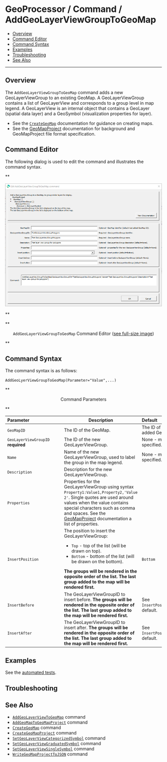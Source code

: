 # GeoProcessor / Command / AddGeoLayerViewGroupToGeoMap #

*   [Overview](#overview)
*   [Command Editor](#command-editor)
*   [Command Syntax](#command-syntax)
*   [Examples](#examples)
*   [Troubleshooting](#troubleshooting)
*   [See Also](#see-also)

-------------------------

## Overview ##

The `AddGeoLayerViewGroupToGeoMap` command adds a new GeoLayerViewGroup to an existing GeoMap.
A GeoLayerViewGroup contains a list of GeoLayerView and corresponds to a group level in map legend.
A GeoLayerView is an internal object that contains a GeoLayer (spatial data layer) and a GeoSymbol (visualization properties for layer).

*   See the [`CreateGeoMap`](../CreateGeoMap/CreateGeoMap.md) documentation for guidance on creating maps.
*   See the [GeoMapProject](../../appendix-geomapproject/geomapproject.md) documentation for background and GeoMapProject file format specification.

## Command Editor ##

The following dialog is used to edit the command and illustrates the command syntax.

**<p style="text-align: center;">
![AddGeoLayerViewGroupToGeoMap](AddGeoLayerViewGroupToGeoMap.png)
</p>**

**<p style="text-align: center;">
`AddGeoLayerViewGroupToGeoMap` Command Editor (<a href="../AddGeoLayerViewGroupToGeoMap.png">see full-size image</a>)
</p>**

## Command Syntax ##

The command syntax is as follows:

```text
AddGeoLyerViewGroupToGeoMap(Parameter="Value",...)
```
**<p style="text-align: center;">
Command Parameters
</p>**

| **Parameter**&nbsp;&nbsp;&nbsp;&nbsp;&nbsp;&nbsp;&nbsp;&nbsp;&nbsp;&nbsp;&nbsp;&nbsp;&nbsp;&nbsp;&nbsp;&nbsp;&nbsp;&nbsp;&nbsp;&nbsp;&nbsp;&nbsp;&nbsp;&nbsp;&nbsp;&nbsp; | **Description** | **Default**&nbsp;&nbsp;&nbsp;&nbsp;&nbsp;&nbsp;&nbsp;&nbsp;&nbsp;&nbsp;&nbsp;&nbsp;&nbsp;&nbsp;&nbsp;&nbsp;&nbsp;&nbsp; |
| --------------|-----------------|----------------- |
| `GeoMapID` | The ID of the GeoMap. | The ID of the last added GeoMap. |
| `GeoLayerViewGroupID` <br> **required** | The ID of the new GeoLayerViewGroup. | None - must be specified. |
| `Name` | Name of the new GeoLayerViewGroup, used to label the group in the map legend. | None - must be specified. |
| `Description` | Description for the new GeoLayerViewGroup. | |
| `Properties` | Properties for the GeoLayerViewGroup using syntax `Property1:Value1,Property2,'Value 2'`.  Single quotes are used around values when the value contains special characters such as comma and spaces.  See the [GeoMapProject](../../appendix-geomapproject/geomapproject.md) documentation a list of properties. |  |
| `InsertPosition` | The position to insert the GeoLayerViewGroup:<ul><li>`Top` - top of the list (will be drawn on top).</li><li>`Bottom` - bottom of the list (will be drawn on the bottom).</li></ul> **The groups will be rendered in the opposite order of the list. The last group added to the map will be rendered first.** | `Bottom` | 
| `InsertBefore` | The GeoLayerViewGroupID to insert before. **The groups will be rendered in the opposite order of the list. The last group added to the map will be rendered first.** | See `InsertPosition` default. |
| `InsertAfter` | The GeoLayerViewGroupID to insert after. **The groups will be rendered in the opposite order of the list. The last group added to the map will be rendered first.** | See `InsertPosition` default. |

## Examples ##

See the [automated tests](https://github.com/OpenWaterFoundation/owf-app-geoprocessor-python-test/tree/main/test/commands/AddGeoLayerViewGroupToGeoMap).

## Troubleshooting ##

## See Also ##

*   [`AddGeoLayerViewToGeoMap`](../AddGeoLayerViewToGeoMap/AddGeoLayerViewToGeoMap.md) command
*   [`AddGeoMapToGeoMapProject`](../AddGeoMapToGeoMapProject/AddGeoMapToGeoMapProject.md) command
*   [`CreateGeoMap`](../CreateGeoMap/CreateGeoMap.md) command
*   [`CreateGeoMapProject`](../CreateGeoMapProject/CreateGeoMapProject.md) command
*   [`SetGeoLayerViewCategorizedSymbol`](../SetGeoLayerViewCategorizedSymbol/SetGeoLayerViewCategorizedSymbol.md) command
*   [`SetGeoLayerViewGraduatedSymbol`](../SetGeoLayerViewGraduatedSymbol/SetGeoLayerViewGraduatedSymbol.md) command
*   [`SetGeoLayerViewSingleSymbol`](../SetGeoLayerViewSingleSymbol/SetGeoLayerViewSingleSymbol.md) command
*   [`WriteGeoMapProjectToJSON`](../WriteGeoMapProjectToJSON/WriteGeoMapProjectToJSON.md) command
